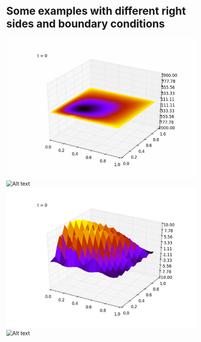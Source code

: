 # Some examples with different right sides and boundary conditions
![Alt text](/examples/1.gif?raw=true)
![Alt text](/examples/2.gif?raw=true)
![Alt text](/examples/3.gif?raw=true)
![Alt text](/examples/4.gif?raw=true)
